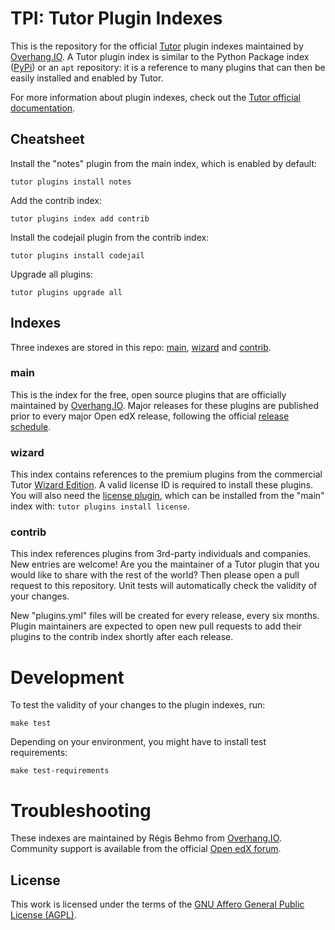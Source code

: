 # TPI: Tutor Plugin Indexes

This is the repository for the official [Tutor](https://docs.tutor.overhang.io/) plugin indexes maintained by [Overhang.IO](https://overhang.io). A Tutor plugin index is similar to the Python Package index ([PyPi](https://pypi.org/)) or an `apt` repository: it is a reference to many plugins that can then be easily installed and enabled by Tutor.

For more information about plugin indexes, check out the [Tutor official documentation](https://docs.tutor.overhang.io/reference/indexes.html).

## Cheatsheet

Install the "notes" plugin from the main index, which is enabled by default:

    tutor plugins install notes

Add the contrib index:

    tutor plugins index add contrib

Install the codejail plugin from the contrib index:

    tutor plugins install codejail

Upgrade all plugins:

    tutor plugins upgrade all

## Indexes

Three indexes are stored in this repo: [main](#main), [wizard](#wizard) and [contrib](#contrib).

### <a name="main"></a>main

This is the index for the free, open source plugins that are officially maintained by [Overhang.IO](https://overhangio.io). Major releases for these plugins are published prior to every major Open edX release, following the official [release schedule](https://openedx.atlassian.net/wiki/spaces/COMM/pages/3613392957/Open+edX+release+schedule).

### <a name="wizard"></a>wizard

This index contains references to the premium plugins from the commercial Tutor [Wizard Edition](https://overhang.io/tutor/wizardedition).  A valid license ID is required to install these plugins. You will also need the [license plugin](https://pypi.org/project/tutor-license/), which can be installed from the "main" index with: `tutor plugins install license`.

### <a name="contrib"></a>contrib

This index references plugins from 3rd-party individuals and companies. New entries are welcome! Are you the maintainer of a Tutor plugin that you would like to share with the rest of the world? Then please open a pull request to this repository. Unit tests will automatically check the validity of your changes.

New "plugins.yml" files will be created for every release, every six months. Plugin maintainers are expected to open new pull requests to add their plugins to the contrib index shortly after each release.

# Development

To test the validity of your changes to the plugin indexes, run:

    make test

Depending on your environment, you might have to install test requirements:

    make test-requirements

# Troubleshooting

These indexes are maintained by Régis Behmo from [Overhang.IO](https://overhang.io). Community support is available from the official [Open edX forum](https://discuss.openedx.org).

## License

This work is licensed under the terms of the [GNU Affero General Public License (AGPL)](https://github.com/overhangio/tpi/blob/master/LICENSE.txt).
